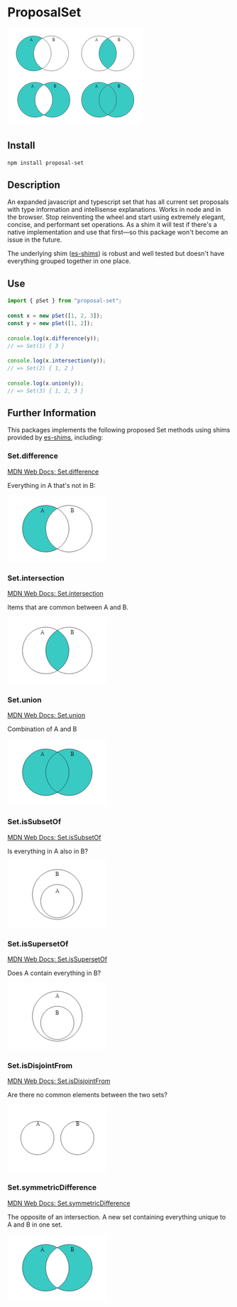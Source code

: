 
# ProposalSet

![header image of various venn diagrams](images/header.png)

## Install

```bash
npm install proposal-set
```

## Description

An expanded javascript and typescript set that has all current set proposals with type information and
intellisense explanations. Works in node and in the browser. Stop reinventing the wheel
and start using extremely elegant, concise, and performant set operations. As a shim it will test if there's
a native implementation and use that first—so this package won't become an issue in the future. 

The underlying shim ([es-shims](https://github.com/es-shims)) is robust and well tested but doesn't
have everything grouped together in one place. 


## Use

```typescript
import { pSet } from "proposal-set";

const x = new pSet([1, 2, 3]);
const y = new pSet([1, 2]);

console.log(x.difference(y));
// => Set(1) { 3 }

console.log(x.intersection(y));
// => Set(2) { 1, 2 }

console.log(x.union(y));
// => Set(3) { 1, 2, 3 }
```

## Further Information

This packages implements the following proposed Set methods using shims provided by
[es-shims](https://github.com/es-shims), including:



### Set.difference 

[MDN Web Docs: Set.difference](https://developer.mozilla.org/en-US/docs/Web/JavaScript/Reference/Global_Objects/Set/difference)

Everything in A that's not in B:

![set-difference](images/Set.difference.png)

### Set.intersection

[MDN Web Docs: Set.intersection](https://developer.mozilla.org/en-US/docs/Web/JavaScript/Reference/Global_Objects/Set/intersection)

Items that are common between A and B.

![alt text](images/Set.intersection.png)

### Set.union

[MDN Web Docs: Set.union](https://developer.mozilla.org/en-US/docs/Web/JavaScript/Reference/Global_Objects/Set/union)

Combination of A and B

![Set.union](images/Set.union.png)


### Set.isSubsetOf

[MDN Web Docs: Set.isSubsetOf](https://developer.mozilla.org/en-US/docs/Web/JavaScript/Reference/Global_Objects/Set/isSubsetOf)

Is everything in A also in B?

![Set.isSubsetOf](images/Set.isSubsetOf.png)

### Set.isSupersetOf

[MDN Web Docs: Set.isSupersetOf](https://developer.mozilla.org/en-US/docs/Web/JavaScript/Reference/Global_Objects/Set/isSupersetOf)

Does A contain everything in B?

![Set.isSupersetOf](images/Set.isSupersetOf.png)

### Set.isDisjointFrom

[MDN Web Docs: Set.isDisjointFrom](https://developer.mozilla.org/en-US/docs/Web/JavaScript/Reference/Global_Objects/Set/isDisjointFrom)

Are there no common elements between the two sets?

![alt text](images/Set.isDisjointFrom.png)

### Set.symmetricDifference

[MDN Web Docs: Set.symmetricDifference](https://developer.mozilla.org/en-US/docs/Web/JavaScript/Reference/Global_Objects/Set/symmetricDifference)

The opposite of an intersection. A new set containing everything unique to A and B in one set.

![alt text](images/Set.symmetricDifference.png)
